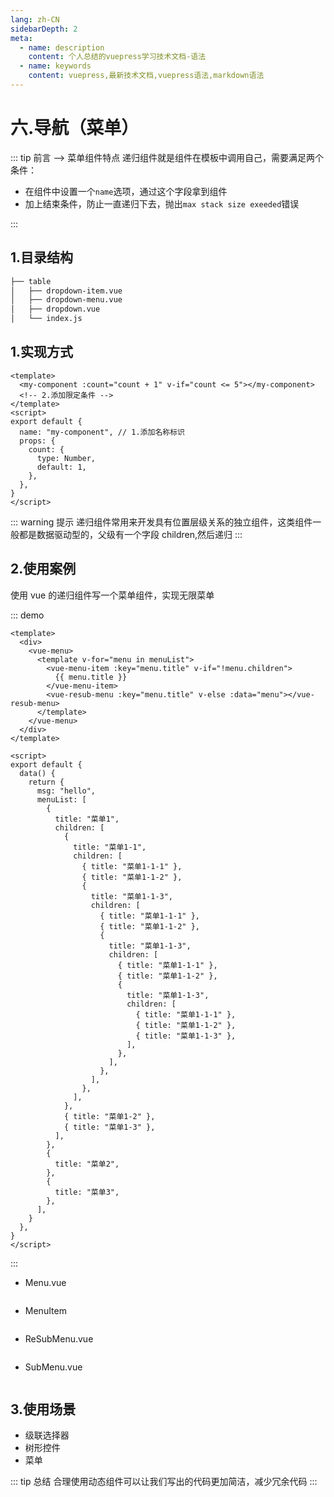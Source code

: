 ```yaml
---
lang: zh-CN
sidebarDepth: 2
meta:
  - name: description
    content: 个人总结的vuepress学习技术文档-语法
  - name: keywords
    content: vuepress,最新技术文档,vuepress语法,markdown语法
---
```


# 六.导航（菜单）

::: tip 前言 --> 菜单组件特点
递归组件就是组件在模板中调用自己，需要满足两个条件：

- 在组件中设置一个`name`选项，通过这个字段拿到组件
- 加上结束条件，防止一直递归下去，抛出`max stack size exeeded`错误

:::

## 1.目录结构

```sh
├── table
│   ├── dropdown-item.vue
│   ├── dropdown-menu.vue
│   ├── dropdown.vue
│   └── index.js
```

## 1.实现方式

```vue {2,6}
<template>
  <my-component :count="count + 1" v-if="count <= 5"></my-component>
  <!-- 2.添加限定条件 -->
</template>
<script>
export default {
  name: "my-component", // 1.添加名称标识
  props: {
    count: {
      type: Number,
      default: 1,
    },
  },
}
</script>
```

::: warning 提示
递归组件常用来开发具有位置层级关系的独立组件，这类组件一般都是数据驱动型的，父级有一个字段 children,然后递归
:::

## 2.使用案例

使用 vue 的递归组件写一个菜单组件，实现无限菜单

::: demo

```vue
<template>
  <div>
    <vue-menu>
      <template v-for="menu in menuList">
        <vue-menu-item :key="menu.title" v-if="!menu.children">
          {{ menu.title }}
        </vue-menu-item>
        <vue-resub-menu :key="menu.title" v-else :data="menu"></vue-resub-menu>
      </template>
    </vue-menu>
  </div>
</template>

<script>
export default {
  data() {
    return {
      msg: "hello",
      menuList: [
        {
          title: "菜单1",
          children: [
            {
              title: "菜单1-1",
              children: [
                { title: "菜单1-1-1" },
                { title: "菜单1-1-2" },
                {
                  title: "菜单1-1-3",
                  children: [
                    { title: "菜单1-1-1" },
                    { title: "菜单1-1-2" },
                    {
                      title: "菜单1-1-3",
                      children: [
                        { title: "菜单1-1-1" },
                        { title: "菜单1-1-2" },
                        {
                          title: "菜单1-1-3",
                          children: [
                            { title: "菜单1-1-1" },
                            { title: "菜单1-1-2" },
                            { title: "菜单1-1-3" },
                          ],
                        },
                      ],
                    },
                  ],
                },
              ],
            },
            { title: "菜单1-2" },
            { title: "菜单1-3" },
          ],
        },
        {
          title: "菜单2",
        },
        {
          title: "菜单3",
        },
      ],
    }
  },
}
</script>
```

:::

- Menu.vue

```vue

```

- MenuItem

```vue

```

- ReSubMenu.vue

```vue

```

- SubMenu.vue

```vue

```

## 3.使用场景

- 级联选择器
- 树形控件
- 菜单

::: tip 总结
合理使用动态组件可以让我们写出的代码更加简洁，减少冗余代码
:::
